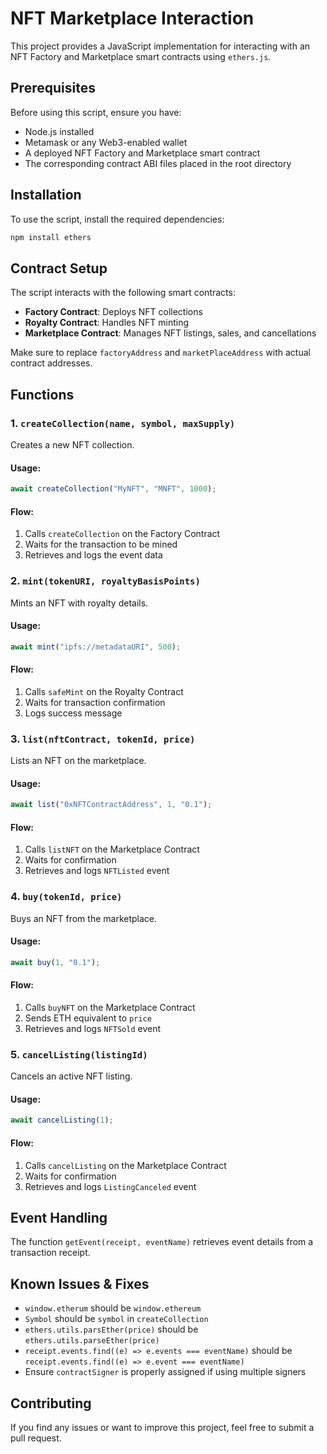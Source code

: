# NFT Marketplace Interaction

This project provides a JavaScript implementation for interacting with an NFT Factory and Marketplace smart contracts using `ethers.js`.

## Prerequisites

Before using this script, ensure you have:
- Node.js installed
- Metamask or any Web3-enabled wallet
- A deployed NFT Factory and Marketplace smart contract
- The corresponding contract ABI files placed in the root directory

## Installation

To use the script, install the required dependencies:
```sh
npm install ethers
```

## Contract Setup

The script interacts with the following smart contracts:
- **Factory Contract**: Deploys NFT collections
- **Royalty Contract**: Handles NFT minting
- **Marketplace Contract**: Manages NFT listings, sales, and cancellations

Make sure to replace `factoryAddress` and `marketPlaceAddress` with actual contract addresses.

## Functions

### 1. `createCollection(name, symbol, maxSupply)`
Creates a new NFT collection.
#### Usage:
```js
await createCollection("MyNFT", "MNFT", 1000);
```
#### Flow:
1. Calls `createCollection` on the Factory Contract
2. Waits for the transaction to be mined
3. Retrieves and logs the event data

### 2. `mint(tokenURI, royaltyBasisPoints)`
Mints an NFT with royalty details.
#### Usage:
```js
await mint("ipfs://metadataURI", 500);
```
#### Flow:
1. Calls `safeMint` on the Royalty Contract
2. Waits for transaction confirmation
3. Logs success message

### 3. `list(nftContract, tokenId, price)`
Lists an NFT on the marketplace.
#### Usage:
```js
await list("0xNFTContractAddress", 1, "0.1");
```
#### Flow:
1. Calls `listNFT` on the Marketplace Contract
2. Waits for confirmation
3. Retrieves and logs `NFTListed` event

### 4. `buy(tokenId, price)`
Buys an NFT from the marketplace.
#### Usage:
```js
await buy(1, "0.1");
```
#### Flow:
1. Calls `buyNFT` on the Marketplace Contract
2. Sends ETH equivalent to `price`
3. Retrieves and logs `NFTSold` event

### 5. `cancelListing(listingId)`
Cancels an active NFT listing.
#### Usage:
```js
await cancelListing(1);
```
#### Flow:
1. Calls `cancelListing` on the Marketplace Contract
2. Waits for confirmation
3. Retrieves and logs `ListingCanceled` event

## Event Handling
The function `getEvent(receipt, eventName)` retrieves event details from a transaction receipt.

## Known Issues & Fixes
- `window.etherum` should be `window.ethereum`
- `Symbol` should be `symbol` in `createCollection`
- `ethers.utils.parsEther(price)` should be `ethers.utils.parseEther(price)`
- `receipt.events.find((e) => e.events === eventName)` should be `receipt.events.find((e) => e.event === eventName)`
- Ensure `contractSigner` is properly assigned if using multiple signers

## Contributing
If you find any issues or want to improve this project, feel free to submit a pull request.